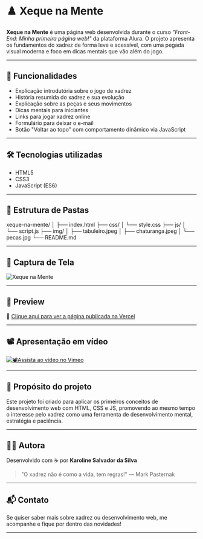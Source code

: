 # ♟️ Xeque na Mente

**Xeque na Mente** é uma página web desenvolvida durante o curso _"Front-End: Minha primeira página web!"_ da plataforma Alura. O projeto apresenta os fundamentos do xadrez de forma leve e acessível, com uma pegada visual moderna e foco em dicas mentais que vão além do jogo.

---

## 🚀 Funcionalidades

- Explicação introdutória sobre o jogo de xadrez
- História resumida do xadrez e sua evolução
- Explicação sobre as peças e seus movimentos
- Dicas mentais para iniciantes
- Links para jogar xadrez online
- Formulário para deixar o e-mail
- Botão "Voltar ao topo" com comportamento dinâmico via JavaScript

---

## 🛠️ Tecnologias utilizadas

- HTML5
- CSS3
- JavaScript (ES6)

---

## 📁 Estrutura de Pastas
xeque-na-mente/
│
├── index.html
├── css/
│ └── style.css
├── js/
│ └── script.js
├── img/
│ ├── tabuleiro.jpeg
│ ├── chaturanga.jpeg
│ └── pecas.jpg
└── README.md

---
## 📸 Captura de Tela

![Xeque na Mente](https://i.postimg.cc/Y00J60wD/Captura-de-tela-2025-07-01-153445.png)

---

## 📸 Preview

🔗 [Clique aqui para ver a página publicada na Vercel](https://xeque-na-mente.vercel.app/)

---

## 📽️ Apresentação em vídeo

[![📽️Assista ao vídeo no Vimeo](https://i.vimeocdn.com/video/1770848651-5f9a1c661a2b934008ba66c2c9bb4c18c7b6f0c7b4d4ef7a5637e9b241f1bb68-d_640)](https://vimeo.com/1091186755)

---

## 🧠 Propósito do projeto

Este projeto foi criado para aplicar os primeiros conceitos de desenvolvimento web com HTML, CSS e JS, promovendo ao mesmo tempo o interesse pelo xadrez como uma ferramenta de desenvolvimento mental, estratégia e paciência.

---

## 👩‍💻 Autora

Desenvolvido com ☕ por **Karoline Salvador da Silva**

> "O xadrez não é como a vida, tem regras!" — Mark Pasternak

---

## 📬 Contato

Se quiser saber mais sobre xadrez ou desenvolvimento web, me acompanhe e fique por dentro das novidades!

---
